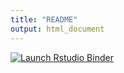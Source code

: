 ```yaml
---
title: "README"
output: html_document
---
```

<!-- badges: start -->
[![Launch Rstudio Binder](http://mybinder.org/badge_logo.svg)](https://mybinder.org/v2/gh/joaken85/OxBer2019_SS/master?urlpath=rstudio)
<!-- badges: end -->